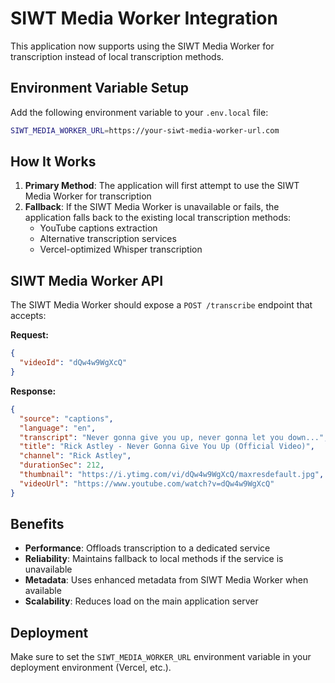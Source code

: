 # SIWT Media Worker Integration

This application now supports using the SIWT Media Worker for transcription instead of local transcription methods.

## Environment Variable Setup

Add the following environment variable to your `.env.local` file:

```bash
SIWT_MEDIA_WORKER_URL=https://your-siwt-media-worker-url.com
```

## How It Works

1. **Primary Method**: The application will first attempt to use the SIWT Media Worker for transcription
2. **Fallback**: If the SIWT Media Worker is unavailable or fails, the application falls back to the existing local transcription methods:
   - YouTube captions extraction
   - Alternative transcription services
   - Vercel-optimized Whisper transcription

## SIWT Media Worker API

The SIWT Media Worker should expose a `POST /transcribe` endpoint that accepts:

**Request:**
```json
{
  "videoId": "dQw4w9WgXcQ"
}
```

**Response:**
```json
{
  "source": "captions",
  "language": "en",
  "transcript": "Never gonna give you up, never gonna let you down...",
  "title": "Rick Astley - Never Gonna Give You Up (Official Video)",
  "channel": "Rick Astley",
  "durationSec": 212,
  "thumbnail": "https://i.ytimg.com/vi/dQw4w9WgXcQ/maxresdefault.jpg",
  "videoUrl": "https://www.youtube.com/watch?v=dQw4w9WgXcQ"
}
```

## Benefits

- **Performance**: Offloads transcription to a dedicated service
- **Reliability**: Maintains fallback to local methods if the service is unavailable
- **Metadata**: Uses enhanced metadata from SIWT Media Worker when available
- **Scalability**: Reduces load on the main application server

## Deployment

Make sure to set the `SIWT_MEDIA_WORKER_URL` environment variable in your deployment environment (Vercel, etc.).
